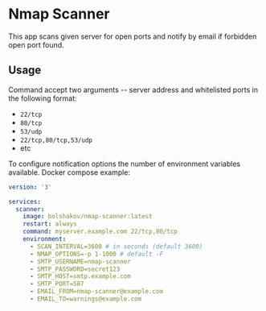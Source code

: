 # Nmap Scanner

This app scans given server for open ports and notify by email if forbidden open port found.

## Usage

Command accept two arguments -- server address and whitelisted ports in the following format:

* `22/tcp`
* `80/tcp`
* `53/udp`
* `22/tcp,80/tcp,53/udp`
* etc

To configure notification options the number of environment variables available. Docker compose example:

```yml
version: '3'

services:
  scanner:
    image: bolshakov/nmap-scanner:latest
    restart: always
    command: myserver.example.com 22/tcp,80/tcp
    environment:
      - SCAN_INTERVAL=3600 # in seconds (default 3600)
      - NMAP_OPTIONS=-p 1-1000 # default -F
      - SMTP_USERNAME=nmap-scanner
      - SMTP_PASSWORD=secret123
      - SMTP_HOST=smtp.example.com
      - SMTP_PORT=587
      - EMAIL_FROM=nmap-scanner@example.com
      - EMAIL_TO=warnings@example.com
``` 
